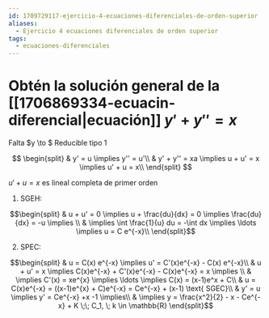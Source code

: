 ```yaml
---
id: 1709729117-ejercicio-4-ecuaciones-diferenciales-de-orden-superior
aliases:
  - Ejercicio 4 ecuaciones diferenciales de orden superior
tags:
  - ecuaciones-diferenciales
---
```


# Obtén la solución general de la [[1706869334-ecuacin-diferencial|ecuación]] $y' + y'' = x$

Falta $y \to $ Reducible tipo 1

$$
\begin{split}
    & y' = u \implies y'' = u'\\
    & y' + y'' = xa \implies u + u' = x \implies u' + u = x\\
\end{split}
$$

$u' + u =x$ es lineal completa de primer orden

1. SGEH:

$$\begin{split}
    & u + u' = 0 \implies  u + \frac{du}{dx} = 0 \implies \frac{du}{dx} = -u \implies \\
    & \implies \int \frac{1}{u} du = -\int dx \implies \ldots  \implies u = C e^{-x}\\
\end{split}$$

2. SPEC:

$$\begin{split}
    & u = C(x) e^{-x} \implies u' = C'(x)e^{-x} - C(x) e^{-x}\\
    & u + u' = x \implies C(x)e^{-x} + C'(x)e^{-x} - C(x)e^{-x} = x \implies \\
    & \implies C'(x) = xe^{x} \implies \ldots  \implies C(x) = (x-1)e^x + C\\
    & u = C(x)e^{-x} = ((x-1)e^{x} + C)e^{-x} = Ce^{-x} + (x-1) \text{ SGEC}\\
    & y' = u \implies y' = Ce^{-x} +x -1 \implies\\
    & \implies y = \frac{x^2}{2} - x - Ce^{-x} + K \;\; C_1, \; k \in \mathbb{R}
\end{split}$$
